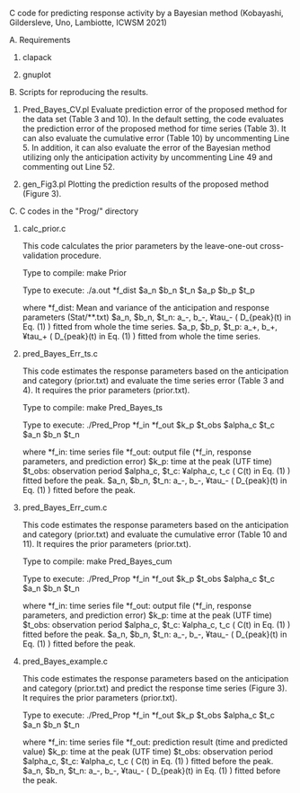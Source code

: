 C code for predicting response activity by a Bayesian method	(Kobayashi, Gildersleve, Uno, Lambiotte, ICWSM 2021)


A. Requirements

1) clapack 

2) gnuplot


B. Scripts for reproducing the results. 

1) Pred_Bayes_CV.pl
	Evaluate prediction error of the proposed method for the data set (Table 3 and 10). 
In the default setting, the code evaluates the prediction error of the proposed method for time series (Table 3). It can also evaluate the cumulative error (Table 10) by uncommenting Line 5. In addition, it can also evaluate the error of the Bayesian method utilizing only the anticipation activity by uncommenting Line 49 and commenting out Line 52.

2) gen_Fig3.pl
	Plotting the prediction results of the proposed method (Figure 3). 


C. C codes in the "Prog/" directory

1) calc_prior.c

   This code calculates the prior parameters by the leave-one-out cross-validation procedure. 
   
   Type to compile:
      make  Prior
   
   Type to execute:
     ./a.out  *f_dist  $a_n  $b_n  $t_n  $a_p  $b_p  $t_p  
  
   where
     *f_dist:          Mean and variance of the  anticipation and response parameters (Stat/**.txt) 
     $a_n, $b_n, $t_n: a_-, b_-, ¥tau_-  ( D_{peak}(t) in Eq. (1) ) fitted from whole the time series. 
     $a_p, $b_p, $t_p: a_+, b_+, ¥tau_+  ( D_{peak}(t) in Eq. (1) ) fitted from whole the time series. 


2) pred_Bayes_Err_ts.c 
   
   This code estimates the response parameters based on the anticipation and category (prior.txt) and evaluate the time series error (Table 3 and 4). It requires the prior parameters (prior.txt). 
 
   Type to compile:
      make  Pred_Bayes_ts

   Type to execute:
     ./Pred_Prop  *f_in  *f_out  $k_p  $t_obs  $alpha_c  $t_c  $a_n  $b_n  $t_n
   
   where 
     *f_in:            time series file
     *f_out:           output file (*f_in, response parameters, and prediction error)
     $k_p:             time at the peak (UTF time)
     $t_obs:           observation period
     $alpha_c, $t_c:   ¥alpha_c, t_c     ( C(t) in Eq. (1) ) fitted before the peak.
     $a_n, $b_n, $t_n: a_-, b_-, ¥tau_-  ( D_{peak}(t) in Eq. (1) )  fitted before the peak.


3) pred_Bayes_Err_cum.c 
   
   This code estimates the response parameters based on the anticipation and category (prior.txt) and evaluate the cumulative error (Table 10 and 11). It requires the prior parameters (prior.txt). 

   Type to compile:
      make  Pred_Bayes_cum

   Type to execute:
     ./Pred_Prop  *f_in  *f_out  $k_p  $t_obs  $alpha_c  $t_c  $a_n  $b_n  $t_n
   
   where 
     *f_in:            time series file
     *f_out:           output file (*f_in, response parameters, and prediction error)
     $k_p:             time at the peak (UTF time)
     $t_obs:           observation period
     $alpha_c, $t_c:   ¥alpha_c, t_c     ( C(t) in Eq. (1) )  fitted before the peak.
     $a_n, $b_n, $t_n: a_-, b_-, ¥tau_-  ( D_{peak}(t) in Eq. (1) )  fitted before the peak.


4) pred_Bayes_example.c

   This code estimates the response parameters based on the anticipation and category (prior.txt) and predict the response time series (Figure 3). It requires the prior parameters (prior.txt). 

   Type to execute:
     ./Pred_Prop  *f_in  *f_out  $k_p  $t_obs  $alpha_c  $t_c  $a_n  $b_n  $t_n
   
   where 
     *f_in:            time series file
     *f_out:           prediction result (time and predicted value)
     $k_p:             time at the peak (UTF time)
     $t_obs:           observation period
     $alpha_c, $t_c:   ¥alpha_c, t_c     ( C(t) in Eq. (1) )  fitted before the peak.
     $a_n, $b_n, $t_n: a_-, b_-, ¥tau_-  ( D_{peak}(t) in Eq. (1) )  fitted before the peak.
